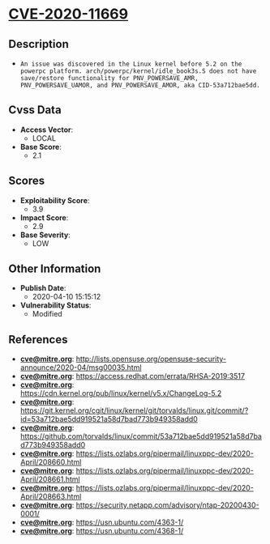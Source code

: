 
# [CVE-2020-11669](https://cve.mitre.org/cgi-bin/cvename.cgi?name=CVE-2020-11669)

## Description

- `An issue was discovered in the Linux kernel before 5.2 on the powerpc platform. arch/powerpc/kernel/idle_book3s.S does not have save/restore functionality for PNV_POWERSAVE_AMR, PNV_POWERSAVE_UAMOR, and PNV_POWERSAVE_AMOR, aka CID-53a712bae5dd.`

## Cvss Data

- **Access Vector**:
  - LOCAL
- **Base Score**:
  - 2.1

## Scores

- **Exploitability Score**:
  - 3.9
- **Impact Score**:
  - 2.9
- **Base Severity**:
  - LOW

## Other Information

- **Publish Date**:
  - 2020-04-10 15:15:12
- **Vulnerability Status**:
  - Modified

## References

- **cve@mitre.org**: http://lists.opensuse.org/opensuse-security-announce/2020-04/msg00035.html
- **cve@mitre.org**: https://access.redhat.com/errata/RHSA-2019:3517
- **cve@mitre.org**: https://cdn.kernel.org/pub/linux/kernel/v5.x/ChangeLog-5.2
- **cve@mitre.org**: https://git.kernel.org/cgit/linux/kernel/git/torvalds/linux.git/commit/?id=53a712bae5dd919521a58d7bad773b949358add0
- **cve@mitre.org**: https://github.com/torvalds/linux/commit/53a712bae5dd919521a58d7bad773b949358add0
- **cve@mitre.org**: https://lists.ozlabs.org/pipermail/linuxppc-dev/2020-April/208660.html
- **cve@mitre.org**: https://lists.ozlabs.org/pipermail/linuxppc-dev/2020-April/208661.html
- **cve@mitre.org**: https://lists.ozlabs.org/pipermail/linuxppc-dev/2020-April/208663.html
- **cve@mitre.org**: https://security.netapp.com/advisory/ntap-20200430-0001/
- **cve@mitre.org**: https://usn.ubuntu.com/4363-1/
- **cve@mitre.org**: https://usn.ubuntu.com/4368-1/
